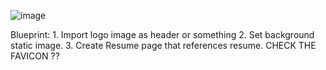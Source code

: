 <head>
  <link rel="shortcut icon" type="image/x-icon" href="favicon_io.zip/favicon.ico?">
</head>

![image](https://user-images.githubusercontent.com/91751962/137224224-7b9e8db4-5edf-423f-82c2-a76cd668d8c3.png)

<body>
Blueprint:
1. Import logo image as header or something
2. Set background static image.
3. Create Resume page that references resume.
CHECK THE FAVICON ??
</body>
</html>
